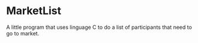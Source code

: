 # MarketList
A little program that uses linguage C to do a list of participants that need to go to market.

